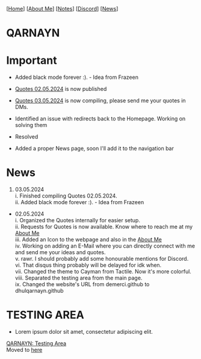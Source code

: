 <link rel="icon" href="favicon.ico">
<link rel="stylesheet" href="https://dhulqarnayn.github.io/qarnayn/index.css">

[[Home](index.md)] [[About Me](ABOUT.md)] [[Notes](NOTES.md)] [[Discord](DISCORD.md)] [[News](news.md)]

# QARNAYN

# Important
- Added black mode forever :). - Idea from Frazeen

- [Quotes 02.05.2024](/quotes/02052024/02052024.md) is now published
- [Quotes 03.05.2024](/quotes/03052024/03052024.md) is now compiling, please send me your quotes in DMs.

- Identified an issue with redirects back to the Homepage. Working on solving them
- Resolved
- Added a proper News page, soon I'll add it to the navigation bar

# News
1. 03.05.2024    
  i. Finished compiling Quotes 02.05.2024.    
  ii. Added black mode forever :). - Idea from Frazeen


- 02.05.2024   
   i. Organized the Quotes internally for easier setup.   
   ii. Requests for Quotes is now available. Know where to reach me at my [About Me](ABOUT.md)    
   iii. Added an Icon to the webpage and also in the [About Me](ABOUT.md)     
   iv. Working on adding an E-Mail where you can directly connect with me and send me your ideas and quotes.     
   v. rawr. I should probably add some honourable mentions for Discord.     
   vi. That disqus thing probably will be delayed for idk when.    
   vii. Changed the theme to Cayman from Tactile. Now it's more colorful.    
   viii. Separated the testing area from the main page.       
   ix. Changed the website's URL from demerci.github to dhulqarnayn.github

# TESTING AREA

- <p>Lorem ipsum dolor sit amet, consectetur adipiscing elit.</p>
[QARNAYN: Testing Area](/test/testzone.md)   
Moved to [here](/test/testzone.md)
